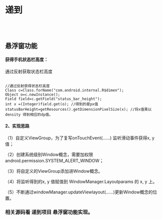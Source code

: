 # 递到
<br><br>
<h2>悬浮窗功能</h2>
<h4>获得手机状态栏高度：</h4>
通过反射获取状态栏高度
<pre><code>
//通过反射获得状态栏高度
Class<?> c=Class.forName("com.android.internal.R$dimen");
Object o=c.newInstance();
Field field=c.getField("status_bar_height");
int x =(Integer)field.get(o); //得到的是px值
statusBarHeight=getResources().getDimensionPixelSize(x); //将x值乘以 density 得到相应的dp值。
</code></pre>

<h4>2、实现思路</h4>

（1）自定义ViewGroup，为了复写onTouchEvent(......) 监听滑动事件获得x, y值；

（2）创建系统级别Window概念，需要加权限android.permission.SYSTEM_ALERT_WINDOW；

（3）将自定义的ViewGroup添加进Window概念。

（4）将监听得到的x, y 值赋值到 WindowManager.Layoutparams 的 x, y 上。

（5）不断通过windowManager.updateViewlayout(......)更新Window概念的位置。


<h3>相关源码看 递到项目 悬浮窗功能实现。<h3>
